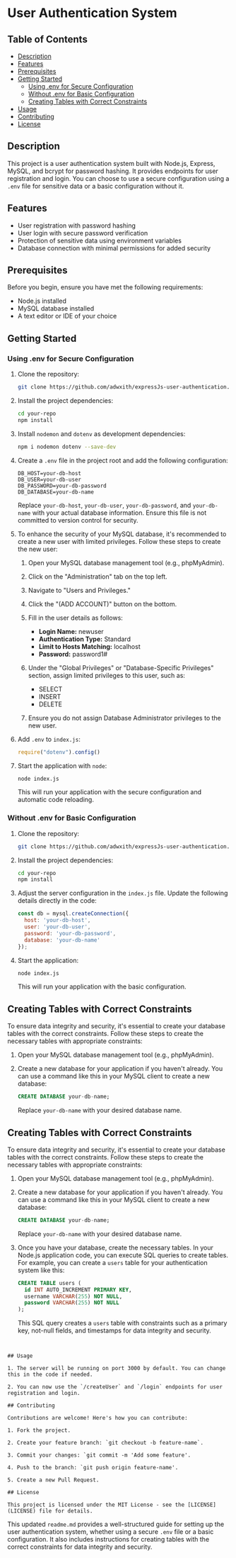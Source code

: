 
# User Authentication System

## Table of Contents

- [Description](#description)
- [Features](#features)
- [Prerequisites](#prerequisites)
- [Getting Started](#getting-started)
  - [Using .env for Secure Configuration](#using-env-for-secure-configuration)
  - [Without .env for Basic Configuration](#without-env-for-basic-configuration)
  - [Creating Tables with Correct Constraints](#creating-tables-with-correct-constraints)
- [Usage](#usage)
- [Contributing](#contributing)
- [License](#license)

## Description

This project is a user authentication system built with Node.js, Express, MySQL, and bcrypt for password hashing. It provides endpoints for user registration and login. You can choose to use a secure configuration using a `.env` file for sensitive data or a basic configuration without it.

## Features

- User registration with password hashing
- User login with secure password verification
- Protection of sensitive data using environment variables
- Database connection with minimal permissions for added security

## Prerequisites

Before you begin, ensure you have met the following requirements:

- Node.js installed
- MySQL database installed
- A text editor or IDE of your choice

## Getting Started

### Using .env for Secure Configuration

1. Clone the repository:

   ```bash
   git clone https://github.com/adwxith/expressJs-user-authentication.git
   ```

2. Install the project dependencies:

   ```bash
   cd your-repo
   npm install
   ```

3. Install `nodemon` and `dotenv` as development dependencies:

   ```bash
   npm i nodemon dotenv --save-dev
   ```

4. Create a `.env` file in the project root and add the following configuration:

   ```
   DB_HOST=your-db-host
   DB_USER=your-db-user
   DB_PASSWORD=your-db-password
   DB_DATABASE=your-db-name
   ```

   Replace `your-db-host`, `your-db-user`, `your-db-password`, and `your-db-name` with your actual database information. Ensure this file is not committed to version control for security.

5. To enhance the security of your MySQL database, it's recommended to create a new user with limited privileges. Follow these steps to create the new user:

   1. Open your MySQL database management tool (e.g., phpMyAdmin).

   2. Click on the "Administration" tab on the top left.

   3. Navigate to "Users and Privileges."

   4. Click the "(ADD ACCOUNT)" button on the bottom.

   5. Fill in the user details as follows:
      - **Login Name:** newuser
      - **Authentication Type:** Standard
      - **Limit to Hosts Matching:** localhost
      - **Password:** password1#

   6. Under the "Global Privileges" or "Database-Specific Privileges" section, assign limited privileges to this user, such as:
      - SELECT
      - INSERT
      - DELETE

   7. Ensure you do not assign Database Administrator privileges to the new user.

6. Add `.env` to `index.js`:

   ```javascript
   require("dotenv").config()
   ```

7. Start the application with `node`:

   ```bash
   node index.js
   ```

   This will run your application with the secure configuration and automatic code reloading.

### Without .env for Basic Configuration

1. Clone the repository:

   ```bash
   git clone https://github.com/adwxith/expressJs-user-authentication.git
   ```

2. Install the project dependencies:

   ```bash
   cd your-repo
   npm install
   ```

3. Adjust the server configuration in the `index.js` file. Update the following details directly in the code:

   ```javascript
   const db = mysql.createConnection({
     host: 'your-db-host',
     user: 'your-db-user',
     password: 'your-db-password',
     database: 'your-db-name'
   });
   ```

4. Start the application:

   ```bash
   node index.js
   ```

   This will run your application with the basic configuration.

## Creating Tables with Correct Constraints

To ensure data integrity and security, it's essential to create your database tables with the correct constraints. Follow these steps to create the necessary tables with appropriate constraints:

1. Open your MySQL database management tool (e.g., phpMyAdmin).

2. Create a new database for your application if you haven't already. You can use a command like this in your MySQL client to create a new database:

   ```sql
   CREATE DATABASE your-db-name;
   ```

   Replace `your-db-name` with your desired database name.

## Creating Tables with Correct Constraints

To ensure data integrity and security, it's essential to create your database tables with the correct constraints. Follow these steps to create the necessary tables with appropriate constraints:

1. Open your MySQL database management tool (e.g., phpMyAdmin).

2. Create a new database for your application if you haven't already. You can use a command like this in your MySQL client to create a new database:

   ```sql
   CREATE DATABASE your-db-name;
   ```

   Replace `your-db-name` with your desired database name.

3. Once you have your database, create the necessary tables. In your Node.js application code, you can execute SQL queries to create tables. For example, you can create a `users` table for your authentication system like this:

   ```sql
   CREATE TABLE users (
     id INT AUTO_INCREMENT PRIMARY KEY,
     username VARCHAR(255) NOT NULL,
     password VARCHAR(255) NOT NULL
   );
   ```

   This SQL query creates a `users` table with constraints such as a primary key, not-null fields, and timestamps for data integrity and security.
```


## Usage

1. The server will be running on port 3000 by default. You can change this in the code if needed.

2. You can now use the `/createUser` and `/login` endpoints for user registration and login.

## Contributing

Contributions are welcome! Here's how you can contribute:

1. Fork the project.

2. Create your feature branch: `git checkout -b feature-name`.

3. Commit your changes: `git commit -m 'Add some feature'.

4. Push to the branch: `git push origin feature-name'.

5. Create a new Pull Request.

## License

This project is licensed under the MIT License - see the [LICENSE](LICENSE) file for details.
```

This updated `readme.md` provides a well-structured guide for setting up the user authentication system, whether using a secure `.env` file or a basic configuration. It also includes instructions for creating tables with the correct constraints for data integrity and security.

